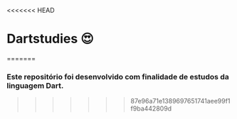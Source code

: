 <<<<<<< HEAD
# Dartstudies :heart_eyes:
=======
### Este repositório foi desenvolvido com finalidade de estudos da linguagem Dart.
>>>>>>> 87e96a71e1389697651741aee99f1f9ba442809d
